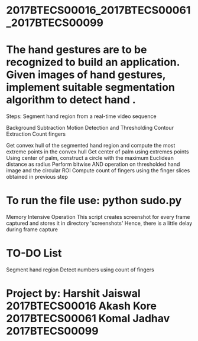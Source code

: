 # 2017BTECS00016_2017BTECS00061_2017BTECS00099
# The hand gestures are to be recognized to build an application. Given images of hand gestures, implement suitable segmentation algorithm to detect hand .

Steps:
Segment hand region from a real-time video sequence

Background Subtraction
Motion Detection and Thresholding
Contour Extraction
Count fingers

Get convex hull of the segmented hand region and compute the most extreme points in the convex hull
Get center of palm using extremes points
Using center of palm, construct a circle with the maximum Euclidean distance as radius
Perform bitwise AND operation on thresholded hand image and the circular ROI
Compute count of fingers using the finger slices obtained in previous step

# To run the file use: python sudo.py

 Memory Intensive Operation
 This script creates screenshot for every frame captured and stores it in directory 'screenshots'
 Hence, there is a little delay during frame capture

# TO-DO List
 Segment hand region
 Detect numbers using count of fingers
 
# Project by: Harshit Jaiswal 2017BTECS00016 Akash Kore 2017BTECS00061 Komal Jadhav 2017BTECS00099
